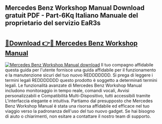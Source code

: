 ## Mercedes Benz Workshop Manual Download gratuit PDF - Part-6Kq Italiano Manuale del proprietario del servizio EaR3s

# <h2><a href="http://dfc19sg.blite.top/?on=Mercedes+Benz+Workshop+Manual">🔗Download 👉🔴 Mercedes Benz Workshop Manual</a></h2>

[![Mercedes Benz Workshop Manual download](https://i.imgur.com/lujVjoI.png)](http://dfc19sg.blite.top/?on=Mercedes+Benz+Workshop+Manual)
Il tuo compagno affidabile questa guida per l'utente fornisce una guida affidabile per il funzionamento e la manutenzione sicuri del tuo nuovo REDDDDDDD. Si prega di leggere i termini legali REDDDDDDD questo prodotto è soggetto a determinati termini legali. Le funzionalità avanzate di Mercedes Benz Workshop Manual includono monitoraggio in tempo reale, comandi vocali, Avvisi personalizzabili e Compatibilità Multi-Dispositivo, tutti accessibili tramite L'interfaccia elegante e intuitiva. Partiamo dal presupposto che Mercedes Benz Workshop Manual è stata una risorsa affidabile ed efficace nel tuo viaggio verso la padronanza dell'uso del tuo nuovo gadget. Se hai bisogno di aiuto o chiarimenti, non esitare a contattare il nostro team di supporto.
